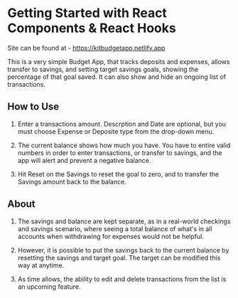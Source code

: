 # Getting Started with React Components & React Hooks

Site can be found at - https://kitbudgetapp.netlify.app

This is a very simple Budget App, that tracks deposits and expenses, allows transfer to savings, and setting target savings goals, showing the percentage of that goal saved. It can also show and hide an ongoing list of transactions.

## How to Use

1. Enter a transactions amount. Descrption and Date are optional, but you must choose Expense or Deposite type from the drop-down menu.

2. The current balance shows how much you have. You have to entire valid numbers in order to enter transactions, or transfer to savings, and the app will alert and prevent a negative balance.

3. Hit Reset on the Savings to reset the goal to zero, and to transfer the Savings amount back to the balance.

## About

1. The savings and balance are kept separate, as in a real-world checkings and savings scenario, where seeing a total balance of what's in all accounts when withdrawing for expenses would not be helpful.

2. However, it is possible to put the savings back to the current balance by resetting the savings and target goal. The target can be modified this way at anytime.

3. As time allows, the ability to edit and delete transactions from the list is an upcoming feature.